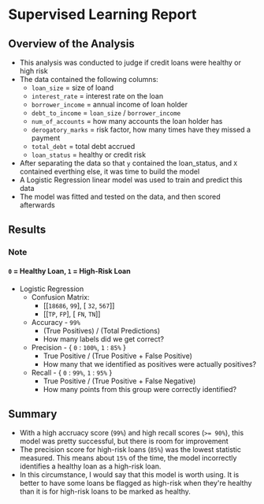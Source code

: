 # Supervised Learning Report

## Overview of the Analysis

- This analysis was conducted to judge if credit loans were healthy or high risk
- The data contained the following columns:
  - `loan_size` = size of loand
  - `interest_rate` = interest rate on the loan
  - `borrower_income` = annual income of loan holder
  - `debt_to_income` = `loan_size` / `borrower_income`
  - `num_of_accounts` = how many accounts the loan holder has
  - `derogatory_marks` = risk factor, how many times have they missed a payment
  - `total_debt` = total debt accrued
  - `loan_status` = healthy or credit risk
- After separating the data so that `y` contained the loan_status, and `X` contained everthing else, it was time to build the model
- A Logistic Regression linear model was used to train and predict this data
- The model was fitted and tested on the data, and then scored afterwards

## Results

### Note

#### `0` = Healthy Loan, `1` = High-Risk Loan

- Logistic Regression
  - Confusion Matrix:
    - [[`18686`,    `99`],
      [   `32`,   `567`]]
    - [[`TP`,       `FP`],
      [  `FN`,      `TN`]]
  - Accuracy - `99%`
    - (True Positives) / (Total Predictions)
    - How many labels did we get correct?
  - Precision - {
    `0` : `100%`,
    `1` : `85%`
  }
    - True Positive / (True Positive + False Positive)
    - How many that we identified as positives were actually positives?
  - Recall - {
    `0` : `99%`,
    `1` : `95%`
  }
    - True Positive / (True Positive + False Negative)
    - How many points from this group were correctly identified?

## Summary

- With a high accruacy score (`99%`) and high recall scores (`>= 90%`), this model was pretty successful, but there is room for improvement
- The precision score for high-risk loans (`85%`) was the lowest statistic measured. This means about `15%` of the time, the model incorrectly identifies a healthy loan as a high-risk loan.
- In this circumstance, I would say that this model is worth using. It is better to have some loans be flagged as high-risk when they're healthy than it is for high-risk loans to be marked as healthy.
